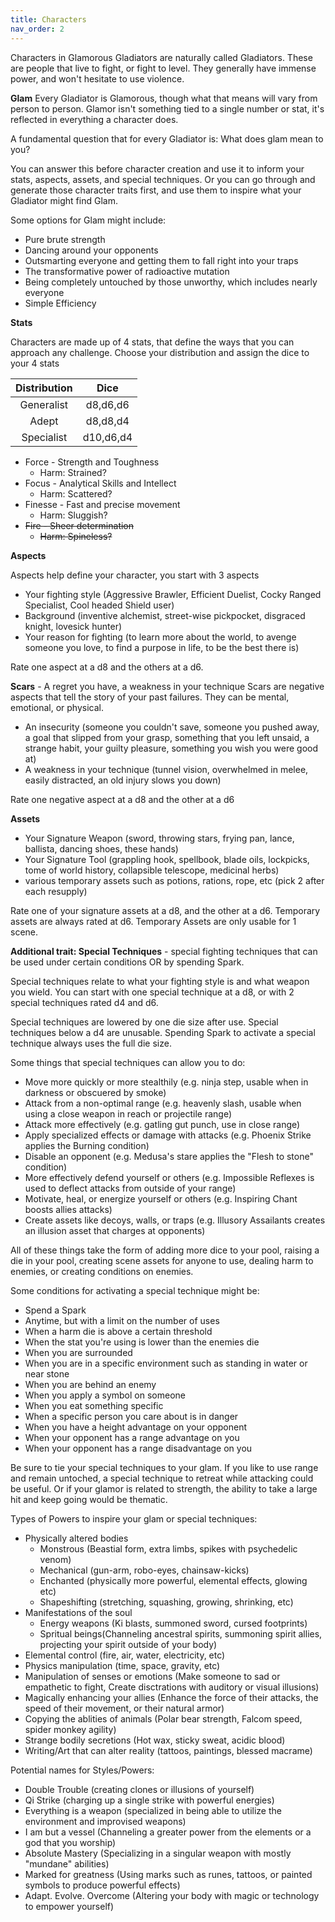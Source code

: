 ```yaml
---
title: Characters
nav_order: 2
---
```

<script>
if (window.matchMedia && window.matchMedia('(prefers-color-scheme: dark)').matches) {
    jtd.setTheme('dark')
}
</script>

Characters in Glamorous Gladiators are naturally called Gladiators. These are people that live to fight, or fight to level. They generally have immense power, and won't hesitate to use violence. 

**Glam**
Every Gladiator is Glamorous, though what that means will vary from person to person. Glamor isn't something tied to a single number or stat, it's reflected in everything a character does. 

A fundamental question that for every Gladiator is: What does glam mean to you?

You can answer this before character creation and use it to inform your stats, aspects, assets, and special techniques. Or you can go through and generate those character traits first, and use them to inspire what your Gladiator might find Glam.

Some options for Glam might include:
- Pure brute strength
- Dancing around your opponents
- Outsmarting everyone and getting them to fall right into your traps
- The transformative power of radioactive mutation
- Being completely untouched by those unworthy, which includes nearly everyone
- Simple Efficiency

**Stats** 

Characters are made up of 4 stats, that define the ways that you can approach any challenge. Choose your distribution and assign the dice to your 4 stats

Distribution | Dice
:-:          | :-:
Generalist   | d8,d6,d6 
Adept        | d8,d8,d4 
Specialist   | d10,d6,d4

- Force - Strength and Toughness
  - Harm: Strained?
- Focus - Analytical Skills and Intellect
  - Harm: Scattered?
- Finesse - Fast and precise movement
  - Harm: Sluggish?
- ~~Fire - Sheer determination~~
  - ~~Harm: Spineless?~~

**Aspects** 

Aspects help define your character, you start with 3 aspects

- Your fighting style (Aggressive Brawler, Efficient Duelist, Cocky Ranged Specialist, Cool headed Shield user)
- Background (inventive alchemist, street-wise pickpocket, disgraced knight, lovesick hunter)
- Your reason for fighting (to learn more about the world, to avenge someone you love, to find a purpose in life, to be the best there is)

Rate one aspect at a d8 and the others at a d6.

**Scars** - A regret you have, a weakness in your technique
Scars are negative aspects that tell the story of your past failures. They can be mental, emotional, or physical.
- An insecurity (someone you couldn't save, someone you pushed away, a goal that slipped from your grasp, something that you left unsaid, a strange habit, your guilty pleasure, something you wish you were good at)
- A weakness in your technique (tunnel vision, overwhelmed in melee, easily distracted, an old injury slows you down)

Rate one negative aspect at a d8 and the other at a d6

**Assets** 
- Your Signature Weapon (sword, throwing stars, frying pan, lance, ballista, dancing shoes, these hands)
- Your Signature Tool (grappling hook, spellbook, blade oils, lockpicks, tome of world history, collapsible telescope, medicinal herbs)
- various temporary assets such as potions, rations, rope, etc (pick 2 after each resupply)

Rate one of your signature assets at a d8, and the other at a d6. Temporary assets are always rated at d6. Temporary Assets are only usable for 1 scene.

**Additional trait: Special Techniques** - special fighting techniques that can be used under certain conditions OR by spending Spark.

Special techniques relate to what your fighting style is and what weapon you wield. You can start with one special technique at a d8, or with 2 special techniques rated d4 and d6.

Special techniques are lowered by one die size after use. Special techniques below a d4 are unusable. Spending Spark to activate a special technique always uses the full die size.

Some things that special techniques can allow you to do:

- Move more quickly or more stealthily (e.g. ninja step, usable when in darkness or obscuered by smoke)
- Attack from a non-optimal range (e.g. heavenly slash, usable when using a close weapon in reach or projectile range)
- Attack more effectively (e.g. gatling gut punch, use in close range)
- Apply specialized effects or damage with attacks (e.g. Phoenix Strike applies the Burning condition)
- Disable an opponent (e.g. Medusa's stare applies the "Flesh to stone" condition)
- More effectively defend yourself or others (e.g. Impossible Reflexes is used to deflect attacks from outside of your range)
- Motivate, heal, or energize yourself or others (e.g. Inspiring Chant boosts allies attacks)
- Create assets like decoys, walls, or traps (e.g. Illusory Assailants creates an illusion asset that charges at opponents)

All of these things take the form of adding more dice to your pool, raising a die in your pool, creating scene assets for anyone to use, dealing harm to enemies, or creating conditions on enemies. 

Some conditions for activating a special technique might be:

- Spend a Spark
- Anytime, but with a limit on the number of uses
- When a harm die is above a certain threshold
- When the stat you're using is lower than the enemies die
- When you are surrounded
- When you are in a specific environment such as standing in water or near stone
- When you are behind an enemy
- When you apply a symbol on someone
- When you eat something specific
- When a specific person you care about is in danger
- When you have a height advantage on your opponent
- When your opponent has a range advantage on you
- When your opponent has a range disadvantage on you

Be sure to tie your special techniques to your glam. If you like to use range and remain untoched, a special technique to retreat while attacking could be useful. Or if your glamor is related to strength, the ability to take a large hit and keep going would be thematic.

Types of Powers to inspire your glam or special techniques:
- Physically altered bodies
  - Monstrous (Beastial form, extra limbs, spikes with psychedelic venom)
  - Mechanical (gun-arm, robo-eyes, chainsaw-kicks)
  - Enchanted (physically more powerful, elemental effects, glowing etc)
  - Shapeshifting (stretching, squashing, growing, shrinking, etc)
- Manifestations of the soul
  - Energy weapons (Ki blasts, summoned sword, cursed footprints)
  - Spritual beings(Channeling ancestral spirits, summoning spirit allies, projecting your spirit outside of your body)
- Elemental control (fire, air, water, electricity, etc)
- Physics manipulation (time, space, gravity, etc)
- Manipulation of senses or emotions (Make someone to sad or empathetic to fight, Create disctrations with auditory or visual illusions)
- Magically enhancing your allies (Enhance the force of their attacks, the speed of their movement, or their natural armor)
- Copying the ablities of animals (Polar bear strength, Falcom speed, spider monkey agility)
- Strange bodily secretions (Hot wax, sticky sweat, acidic blood)
- Writing/Art that can alter reality (tattoos, paintings, blessed macrame)

Potential names for Styles/Powers:
- Double Trouble (creating clones or illusions of yourself)
- Qi Strike (charging up a single strike with powerful energies)
- Everything is a weapon (specialized in being able to utilize the environment and improvised weapons)
- I am but a vessel (Channeling a greater power from the elements or a god that you worship)
- Absolute Mastery (Specializing in a singular weapon with mostly "mundane" abilities)
- Marked for greatness (Using marks such as runes, tattoos, or painted symbols to produce powerful effects)
- Adapt. Evolve. Overcome (Altering your body with magic or technology to empower yourself)